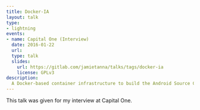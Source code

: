 ```yaml
---
title: Docker-IA
layout: talk
type:
- lightning
events:
- name: Capital One (Interview)
  date: 2016-01-22
  url:
  type: talk
  slides:
    url: https://gitlab.com/jamietanna/talks/tags/docker-ia
    license: GPLv3
description:
  A Docker-based container infrastructure to build the Android Source Code for different Intel Architecture platforms.
---
```

This talk was given for my interview at Capital One.
